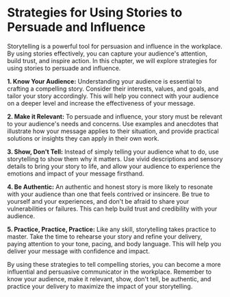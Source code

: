 Strategies for Using Stories to Persuade and Influence
===========================================================================================================

Storytelling is a powerful tool for persuasion and influence in the workplace. By using stories effectively, you can capture your audience's attention, build trust, and inspire action. In this chapter, we will explore strategies for using stories to persuade and influence.

**1. Know Your Audience:** Understanding your audience is essential to crafting a compelling story. Consider their interests, values, and goals, and tailor your story accordingly. This will help you connect with your audience on a deeper level and increase the effectiveness of your message.

**2. Make it Relevant:** To persuade and influence, your story must be relevant to your audience's needs and concerns. Use examples and anecdotes that illustrate how your message applies to their situation, and provide practical solutions or insights they can apply in their own work.

**3. Show, Don't Tell:** Instead of simply telling your audience what to do, use storytelling to show them why it matters. Use vivid descriptions and sensory details to bring your story to life, and allow your audience to experience the emotions and impact of your message firsthand.

**4. Be Authentic:** An authentic and honest story is more likely to resonate with your audience than one that feels contrived or insincere. Be true to yourself and your experiences, and don't be afraid to share your vulnerabilities or failures. This can help build trust and credibility with your audience.

**5. Practice, Practice, Practice:** Like any skill, storytelling takes practice to master. Take the time to rehearse your story and refine your delivery, paying attention to your tone, pacing, and body language. This will help you deliver your message with confidence and impact.

By using these strategies to tell compelling stories, you can become a more influential and persuasive communicator in the workplace. Remember to know your audience, make it relevant, show, don't tell, be authentic, and practice your delivery to maximize the impact of your storytelling.
